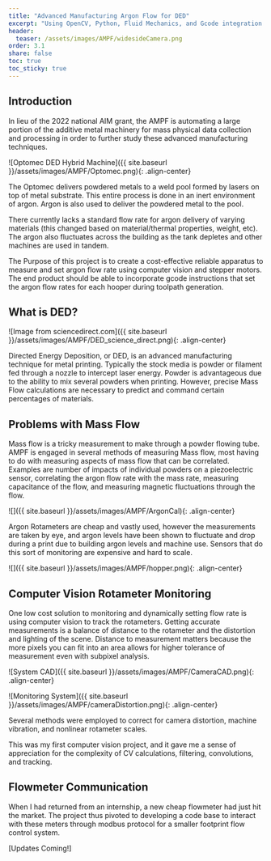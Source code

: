 ```yaml
---
title: "Advanced Manufacturing Argon Flow for DED"
excerpt: "Using OpenCV, Python, Fluid Mechanics, and Gcode integration to automate and analysis and asserting of argon flow rates for the Optomec DED Additive Metal CNC"
header:
  teaser: /assets/images/AMPF/widesideCamera.png
order: 3.1
share: false
toc: true
toc_sticky: true
---
```


## Introduction 

In lieu of the 2022 national AIM grant, the AMPF is automating a large portion of the additive metal machinery for mass physical data collection and processing in order to further study these advanced manufacturing techniques. 

![Optomec DED Hybrid Machine]({{ site.baseurl }}/assets/images/AMPF/Optomec.png){: .align-center}

The Optomec delivers powdered metals to a weld pool formed by lasers on top of metal substrate. This entire process is done in an inert environment of argon. Argon is also used to deliver the powdered metal to the pool. 

There currently lacks a standard flow rate for argon delivery of varying materials (this changed based on material/thermal properties, weight, etc). The argon also fluctuates across the building as the tank depletes and other machines are used in tandem. 

The Purpose of this project is to create a cost-effective reliable apparatus to measure and set argon flow rate using computer vision and stepper motors. The end product should be able to incorporate gcode instructions that set the argon flow rates for each hooper during toolpath generation.

## What is DED?

![Image from sciencedirect.com]({{ site.baseurl }}/assets/images/AMPF/DED_science_direct.png){: .align-center}

Directed Energy Deposition, or DED, is an advanced manufacturing technique for metal printing. Typically the stock media is powder or filament fed through a nozzle to intercept laser energy. Powder is advantageous due to the ability to mix several powders when printing. However, precise Mass Flow calculations are necessary to predict and command certain percentages of materials. 

## Problems with Mass Flow

Mass flow is a tricky measurement to make through a powder flowing tube. AMPF is engaged in several methods of measuring Mass flow, most having to do with measuring aspects of mass flow that can be correlated. Examples are number of impacts of individual powders on a piezoelectric sensor, correlating the argon flow rate with the mass rate, measuring capacitance of the flow, and measuring magnetic fluctuations through the flow. 

![]({{ site.baseurl }}/assets/images/AMPF/ArgonCal){: .align-center}

Argon Rotameters are cheap and vastly used, however the measurements are taken by eye, and argon levels have been shown to fluctuate and drop during a print due to building argon levels and machine use. Sensors that do this sort of monitoring are expensive and hard to scale. 

![]({{ site.baseurl }}/assets/images/AMPF/hopper.png){: .align-center}

## Computer Vision Rotameter Monitoring

One low cost solution to monitoring and dynamically setting flow rate is using computer vision to track the rotameters. Getting accurate measurements is a balance of distance to the rotameter and the distortion and lighting of the scene. Distance to measurement matters because the more pixels you can fit into an area allows for higher tolerance of measurement even with subpixel analysis. 

![System CAD]({{ site.baseurl }}/assets/images/AMPF/CameraCAD.png){: .align-center}

![Monitoring System]({{ site.baseurl }}/assets/images/AMPF/cameraDistortion.png){: .align-center}

Several methods were employed to correct for camera distortion, machine vibration, and nonlinear rotameter scales. 

This was my first computer vision project, and it gave me a sense of appreciation for the complexity of CV calculations, filtering, convolutions, and tracking. 

## Flowmeter Communication

When I had returned from an internship, a new cheap flowmeter had just hit the market. The project thus pivoted to developing a code base to interact with these meters through modbus protocol for a smaller footprint flow control system. 

[Updates Coming!]